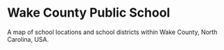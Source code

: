 # Wake County Public School

A map of school locations and school districts within Wake County, North Carolina, USA.


